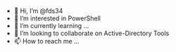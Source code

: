 - 👋 Hi, I’m @fds34
- 👀 I’m interested in PowerShell
- 🌱 I’m currently learning ...
- 💞️ I’m looking to collaborate on Active-Directory Tools
- 📫 How to reach me ...

<!---
fds34/fds34 is a ✨ special ✨ repository because its `README.md` (this file) appears on your GitHub profile.
You can click the Preview link to take a look at your changes.
--->
